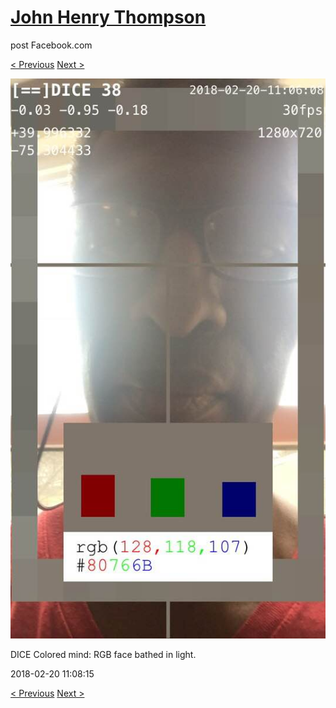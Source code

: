 # [John Henry Thompson](../README.md)
post Facebook.com

[< Previous](2018-02-22-1.md) [Next >](2018-02-19-1.md)

[![](../media/2018-02-20/Timeline-Photos-DICE-Colored-mind-RGB-face-bathed-in-light.jpg)](../README.md)

DICE Colored mind: RGB face bathed in light.

2018-02-20 11:08:15

[< Previous](2018-02-22-1.md) [Next >](2018-02-19-1.md)